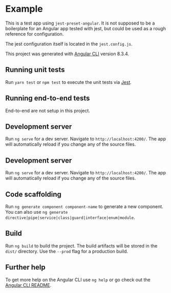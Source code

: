 # Example

This is a test app using `jest-preset-angular`. It is not supposed to be a boilerplate for an Angular app tested with jest, but could be used as a rough reference for configuration.

The jest configuration itself is located in the `jest.config.js`.

This project was generated with [Angular CLI](https://github.com/angular/angular-cli) version 8.3.4.

## Running unit tests

Run `yarn test` or `npm test` to execute the unit tests via [Jest](https://jestjs.io).

## Running end-to-end tests

End-to-end are not setup in this project.

## Development server

Run `ng serve` for a dev server. Navigate to `http://localhost:4200/`. The app will automatically reload if you change any of the source files.

## Development server

Run `ng serve` for a dev server. Navigate to `http://localhost:4200/`. The app will automatically reload if you change any of the source files.

## Code scaffolding

Run `ng generate component component-name` to generate a new component. You can also use `ng generate directive|pipe|service|class|guard|interface|enum|module`.

## Build

Run `ng build` to build the project. The build artifacts will be stored in the `dist/` directory. Use the `--prod` flag for a production build.

## Further help

To get more help on the Angular CLI use `ng help` or go check out the [Angular CLI README](https://github.com/angular/angular-cli/blob/master/README.md).
